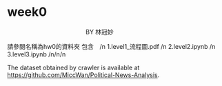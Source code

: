 # week0 
　　　　　　　　　　　　　BY 林冠妙


請參閱名稱為hw0的資料夾
包含　/n
1.level1_流程圖.pdf /n
2.level2.ipynb /n
3.level3.ipynb /n/n/n



The dataset obtained by crawler is available at https://github.com/MiccWan/Political-News-Analysis.
